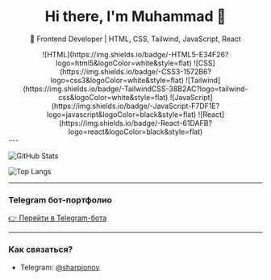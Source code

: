 <h1 align="center">Hi there, I'm Muhammad 👋</h1>

<p align="center">
  🚀 Frontend Developer | HTML, CSS, Tailwind, JavaScript, React
</p>


<div align="center">
![HTML](https://img.shields.io/badge/-HTML5-E34F26?logo=html5&logoColor=white&style=flat)
![CSS](https://img.shields.io/badge/-CSS3-1572B6?logo=css3&logoColor=white&style=flat)
![Tailwind](https://img.shields.io/badge/-TailwindCSS-38B2AC?logo=tailwind-css&logoColor=white&style=flat)
![JavaScript](https://img.shields.io/badge/-JavaScript-F7DF1E?logo=javascript&logoColor=black&style=flat)
![React](https://img.shields.io/badge/-React-61DAFB?logo=react&logoColor=black&style=flat)
</div>
---

![GitHub Stats](https://github-readme-stats.vercel.app/api?username=sharpjonov&show_icons=true&theme=tokyonight)

![Top Langs](https://github-readme-stats.vercel.app/api/top-langs/?username=sharpjonov&layout=compact&theme=tokyonight)

---

### Telegram бот-портфолио

[👉 Перейти в Telegram-бота](https://t.me/sharipjonov_bot)

---

### Как связаться?

- Telegram: [@sharpjonov](https://t.me/sharpjonov)
